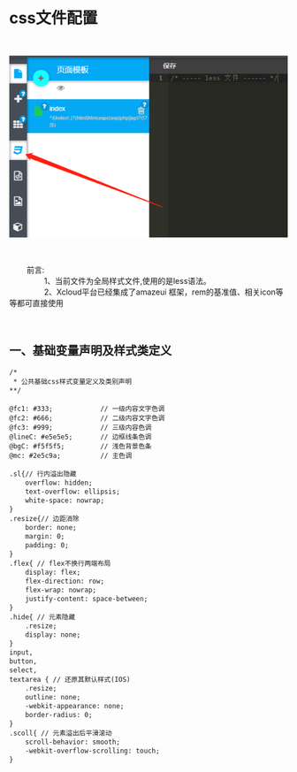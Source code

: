 # css文件配置

<br>

![规范1](./../../../assets/images/IdePlatformImages/ax.jpg "规范")

<br>

&nbsp;&nbsp;&nbsp;&nbsp;&nbsp;&nbsp;&nbsp;&nbsp;前言:<br>
&nbsp;&nbsp;&nbsp;&nbsp;&nbsp;&nbsp;&nbsp;&nbsp;&nbsp;&nbsp;&nbsp;&nbsp;&nbsp;&nbsp;&nbsp;&nbsp;1、当前文件为全局样式文件,使用的是less语法。<br>
&nbsp;&nbsp;&nbsp;&nbsp;&nbsp;&nbsp;&nbsp;&nbsp;&nbsp;&nbsp;&nbsp;&nbsp;&nbsp;&nbsp;&nbsp;&nbsp;2、Xcloud平台已经集成了amazeui 框架，rem的基准值、相关icon等等都可直接使用<br>

<br>

## 一、基础变量声明及样式类定义


```less
/* 
 * 公共基础css样式变量定义及类别声明
**/

@fc1: #333;            // 一级内容文字色调           	   
@fc2: #666;            // 二级内容文字色调 
@fc3: #999;            // 三级内容色调			   
@lineC: #e5e5e5;       // 边框线条色调
@bgC: #f5f5f5;         // 浅色背景色条
@mc: #2e5c9a;		   // 主色调

.sl{// 行内溢出隐藏
    overflow: hidden;
    text-overflow: ellipsis;
    white-space: nowrap;
}
.resize{// 边距消除
    border: none;
    margin: 0;
    padding: 0;
}	
.flex{ // flex不换行两端布局
    display: flex;
    flex-direction: row;
    flex-wrap: nowrap;
    justify-content: space-between;
}
.hide{ // 元素隐藏
    .resize;
    display: none;
}
input,
button,
select,
textarea { // 还原其默认样式(IOS)
    .resize;
    outline: none;
    -webkit-appearance: none;
    border-radius: 0;
}
.scoll{ // 元素溢出后平滑滚动
    scroll-behavior: smooth;
    -webkit-overflow-scrolling: touch;
}
```
<br>
